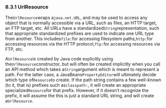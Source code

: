 ### 8.3.1 UrlResource

The`UrlResource`wraps a`java.net.URL`, and may be used to access any object that is normally accessible via a URL, such as files, an HTTP target, an FTP target, etc. All URLs have a standardized`String`representation, such that appropriate standardized prefixes are used to indicate one URL type from another. This includes`file:`for accessing filesystem paths,`http:`for accessing resources via the HTTP protocol,`ftp:`for accessing resources via FTP, etc.

A`UrlResource`is created by Java code explicitly using the`UrlResource`constructor, but will often be created implicitly when you call an API method which takes a`String`argument which is meant to represent a path. For the latter case, a JavaBeans`PropertyEditor`will ultimately decide which type of`Resource`to create. If the path string contains a few well-known \(to it, that is\) prefixes such as`classpath:`, it will create an appropriate specialized`Resource`for that prefix. However, if it doesn’t recognize the prefix, it will assume the this is just a standard URL string, and will create a`UrlResource`.

